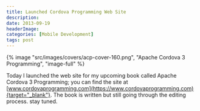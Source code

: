 ```yaml
---
title: Launched Cordova Programming Web Site
description: 
date: 2013-09-19
headerImage: 
categories: [Mobile Development]
tags: post
---
```


{% image "src/images/covers/acp-cover-160.png", "Apache Cordova 3 Programming", "image-full" %}

Today I launched the web site for my upcoming book called Apache Cordova 3 Programming; you can find the site at [www.cordovaprogramming.com](https://www.cordovaprogramming.com){target="_blank"}. The book is written but still going through the editing process. stay tuned.